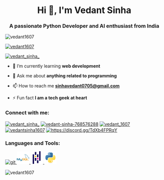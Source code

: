 <h1 align="center">Hi 👋, I'm Vedant Sinha</h1>
<h3 align="center">A passionate Python Developer and AI enthusiast from India</h3>

<p align="left"> <img src="https://komarev.com/ghpvc/?username=vedant1607&label=Profile%20views&color=0e75b6&style=flat" alt="vedant1607" /> </p>

<p align="left"> <a href="https://github.com/ryo-ma/github-profile-trophy"><img src="https://github-profile-trophy.vercel.app/?username=vedant1607" alt="vedant1607" /></a> </p>

<p align="left"> <a href="https://twitter.com/vedant_sinha_" target="blank"><img src="https://img.shields.io/twitter/follow/vedant_sinha_?logo=twitter&style=for-the-badge" alt="vedant_sinha_" /></a> </p>

- 🌱 I’m currently learning **web development**

- 💬 Ask me about **anything related to programming**

- 📫 How to reach me **sinhavedant0705@gmail.com**

- ⚡ Fun fact **I am a tech geek at heart**

<h3 align="left">Connect with me:</h3>
<p align="left">
<a href="https://twitter.com/vedant_sinha_" target="blank"><img align="center" src="https://raw.githubusercontent.com/rahuldkjain/github-profile-readme-generator/master/src/images/icons/Social/twitter.svg" alt="vedant_sinha_" height="30" width="40" /></a>
<a href="https://linkedin.com/in/vedant-sinha-768576288" target="blank"><img align="center" src="https://raw.githubusercontent.com/rahuldkjain/github-profile-readme-generator/master/src/images/icons/Social/linked-in-alt.svg" alt="vedant-sinha-768576288" height="30" width="40" /></a>
<a href="https://instagram.com/vedant_1607" target="blank"><img align="center" src="https://raw.githubusercontent.com/rahuldkjain/github-profile-readme-generator/master/src/images/icons/Social/instagram.svg" alt="vedant_1607" height="30" width="40" /></a>
<a href="https://leetcode.com/u/iPqQCroZW8//" target="blank"><img align="center" src="https://raw.githubusercontent.com/rahuldkjain/github-profile-readme-generator/master/src/images/icons/Social/leet-code.svg" alt="vedantsinha1607" height="30" width="40" /></a>
<a href="https://discord.gg/https://discord.gg/TdXb4FPRqY" target="blank"><img align="center" src="https://raw.githubusercontent.com/rahuldkjain/github-profile-readme-generator/master/src/images/icons/Social/discord.svg" alt="https://discord.gg/TdXb4FPRqY" height="30" width="40" /></a>
</p>

<h3 align="left">Languages and Tools:</h3>
<p align="left"> <a href="https://git-scm.com/" target="_blank" rel="noreferrer"> <img src="https://www.vectorlogo.zone/logos/git-scm/git-scm-icon.svg" alt="git" width="40" height="40"/> </a> <a href="https://www.mysql.com/" target="_blank" rel="noreferrer"> <img src="https://raw.githubusercontent.com/devicons/devicon/master/icons/mysql/mysql-original-wordmark.svg" alt="mysql" width="40" height="40"/> </a> <a href="https://pandas.pydata.org/" target="_blank" rel="noreferrer"> <img src="https://raw.githubusercontent.com/devicons/devicon/2ae2a900d2f041da66e950e4d48052658d850630/icons/pandas/pandas-original.svg" alt="pandas" width="40" height="40"/> </a> <a href="https://www.python.org" target="_blank" rel="noreferrer"> <img src="https://raw.githubusercontent.com/devicons/devicon/master/icons/python/python-original.svg" alt="python" width="40" height="40"/> </a> </p>

<p><img align="center" src="https://github-readme-stats.vercel.app/api/top-langs?username=vedant1607&show_icons=true&locale=en&layout=compact" alt="vedant1607" /></p>
